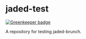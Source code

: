 jaded-test
==========

[![Greenkeeper badge](https://badges.greenkeeper.io/monokrome/jaded-test.svg)](https://greenkeeper.io/)

A repository for testing jaded-brunch.

